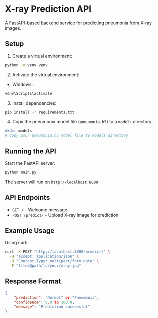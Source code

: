 # X-ray Prediction API

A FastAPI-based backend service for predicting pneumonia from X-ray images.

## Setup

1. Create a virtual environment:
```bash
python -m venv venv
```

2. Activate the virtual environment:
- Windows:
```bash
venv\Scripts\activate
```

3. Install dependencies:
```bash
pip install -r requirements.txt
```

4. Copy the pneumonia model file (`pneumonia.h5`) to a `models` directory:
```bash
mkdir models
# Copy your pneumonia.h5 model file to models directory
```

## Running the API

Start the FastAPI server:
```bash
python main.py
```

The server will run on `http://localhost:8000`

## API Endpoints

- `GET /` - Welcome message
- `POST /predict/` - Upload X-ray image for prediction

## Example Usage

Using curl:
```bash
curl -X POST "http://localhost:8000/predict/" \
  -H "accept: application/json" \
  -H "Content-Type: multipart/form-data" \
  -F "file=@path/to/your/xray.jpg"
```

## Response Format

```json
{
    "prediction": "Normal" or "Pneumonia",
    "confidence": 0.0 to 100.0,
    "message": "Prediction successful"
}
```
